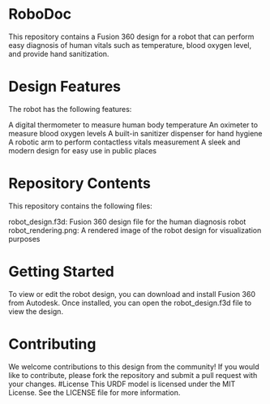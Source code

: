 # RoboDoc
This repository contains a Fusion 360 design for a robot that can perform easy diagnosis of human vitals such as temperature, blood oxygen level, and provide hand sanitization.

# Design Features
The robot has the following features:

A digital thermometer to measure human body temperature
An oximeter to measure blood oxygen levels
A built-in sanitizer dispenser for hand hygiene
A robotic arm to perform contactless vitals measurement
A sleek and modern design for easy use in public places

# Repository Contents
This repository contains the following files:

robot_design.f3d: Fusion 360 design file for the human diagnosis robot
robot_rendering.png: A rendered image of the robot design for visualization purposes
# Getting Started
To view or edit the robot design, you can download and install Fusion 360 from Autodesk. Once installed, you can open the robot_design.f3d file to view the design.

# Contributing
We welcome contributions to this design from the community! If you would like to contribute, please fork the repository and submit a pull request with your changes.
#License
This URDF model is licensed under the MIT License. See the LICENSE file for more information.
